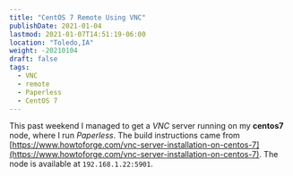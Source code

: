 ```yaml
---
title: "CentOS 7 Remote Using VNC"
publishDate: 2021-01-04
lastmod: 2021-01-07T14:51:19-06:00
location: "Toledo,IA"
weight: -20210104
draft: false
tags:
  - VNC
  - remote
  - Paperless
  - CentOS 7
---
```


This past weekend I managed to get a *VNC* server running on my **centos7** node, where I run *Paperless*.  The build instructions came from [https://www.howtoforge.com/vnc-server-installation-on-centos-7](https://www.howtoforge.com/vnc-server-installation-on-centos-7). The node is available at `192.168.1.22:5901`.
